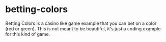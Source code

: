 # betting-colors
Betting Colors is a casino like game example that you can bet on a color (red or green). This is not meant to be beautiful, it's just a coding example for this kind of game.
